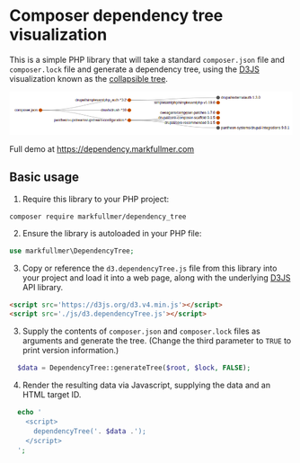 # Composer dependency tree visualization
This is a simple PHP library that will take a standard ``composer.json`` file and ``composer.lock`` file and generate a dependency tree, using the [D3JS](https://d3js.org/) visualization known as the [collapsible tree](https://observablehq.com/@d3/collapsible-tree).

![Screenshot of dependency tree](composer-dependency-tree.png)

Full demo at https://dependency.markfullmer.com

## Basic usage

1. Require this library to your PHP project:

```
composer require markfullmer/dependency_tree
```

2. Ensure the library is autoloaded in your PHP file:

```php
use markfullmer\DependencyTree;
```

3. Copy or reference the `d3.dependencyTree.js` file from this library into your project and load it into a web page, along with the underlying [D3JS](https://d3js.org/) API library.

```html
<script src='https://d3js.org/d3.v4.min.js'></script>
<script src='./js/d3.dependencyTree.js'></script>
```

3. Supply the contents of `composer.json` and `composer.lock` files as arguments and generate the tree. (Change the third parameter to `TRUE` to print version information.)

```php
  $data = DependencyTree::generateTree($root, $lock, FALSE);
```

4. Render the resulting data via Javascript, supplying the data and an HTML target ID.

```php
  echo '
    <script>
      dependencyTree('. $data .');
    </script>
  ';
```

